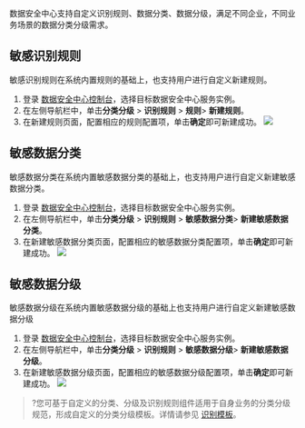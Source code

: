 数据安全中心支持自定义识别规则、数据分类、数据分级，满足不同企业，不同业务场景的数据分类分级需求。

## 敏感识别规则

敏感识别规则在系统内置规则的基础上，也支持用户进行自定义新建规则。

1. 登录 [数据安全中心控制台](https://console.cloud.tencent.com/dsgc/overview)，选择目标数据安全中心服务实例。
2. 在左侧导航栏中，单击**分类分级** > **识别规则** > **规则**> **新建规则**。
3. 在新建规则页面，配置相应的规则配置项，单击**确定**即可新建成功。
![](https://qcloudimg.tencent-cloud.cn/raw/fa27aea8b70a3b4346323934dd9de0b5.png)


## 敏感数据分类
敏感数据分类在系统内置敏感数据分类的基础上，也支持用户进行自定义新建敏感数据分类。

1. 登录 [数据安全中心控制台](https://console.cloud.tencent.com/dsgc/overview)，选择目标数据安全中心服务实例。
2. 在左侧导航栏中，单击**分类分级** > **识别规则** > **敏感数据分类**> **新建敏感数据分类**。
3. 在新建敏感数据分类页面，配置相应的敏感数据分类配置项，单击**确定**即可新建成功。
![](https://qcloudimg.tencent-cloud.cn/raw/c420ca9e05483c11b0bb57d97a9821a3.png)


## 敏感数据分级
敏感数据分级在系统内置敏感数据分级的基础上也支持用户进行自定义新建敏感数据分级
1. 登录 [数据安全中心控制台](https://console.cloud.tencent.com/dsgc/overview)，选择目标数据安全中心服务实例。
2. 在左侧导航栏中，单击**分类分级** > **识别规则** > **敏感数据分级**> **新建敏感数据分级**。
3. 在新建敏感数据分级页面，配置相应的敏感数据分级配置项，单击**确定**即可新建成功。
![](https://qcloudimg.tencent-cloud.cn/raw/9aa3d1efe7e46518adec8a9ec94fe620.png)
>?您可基于自定义的分类、分级及识别规则组件适用于自身业务的分类分级规范，形成自定义的分类分级模板。详情请参见 [识别模板](https://cloud.tencent.com/document/product/1087/89472)。
